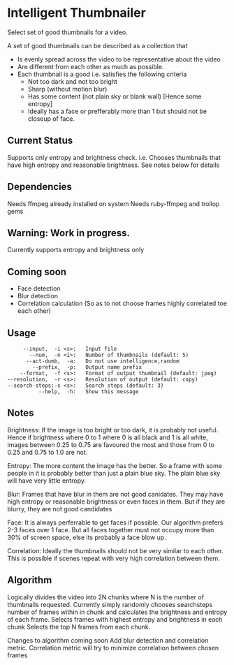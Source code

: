 Intelligent Thumbnailer
=======================

Select set of good thumbnails for a video.

A set of good thumbnails can be described as a collection that

* Is evenly spread across the video to be representative about the video
* Are different from each other as much as possible.
* Each thumbnail is a good i.e. satisfies the following criteria
  * Not too dark and not too bright
  * Sharp (without motion blur)
  * Has some content (not plain sky or blank wall) [Hence some entropy]
  * Ideally has a face or prefferably more than 1 but should not be closeup of face.


Current Status
--------------

Supports only entropy and brightness check. i.e. Chooses thumbnails that have high entropy and reasonable brightness. See notes below for details

Dependencies
------------

Needs ffmpeg already installed on system
Needs ruby-ffmpeg and trollop gems


Warning: Work in progress.
--------------------------
Currently supports entropy and brightness only

Coming soon
------------

* Face detection
* Blur detection
* Correlation calculation (So as to not choose frames highly correlated toe each other)

Usage
-----

         --input,  -i <s>:   Input file
           --num,  -n <i>:   Number of thumbnails (default: 5)
          --act-dumb,  -a:   Do not use intelligence,random
            --prefix,  -p:   Output name prefix
        --format,  -f <s>:   Format of output thumbnail (default: jpeg)
    --resolution,  -r <s>:   Resolution of output (default: copy)
    --search-steps:-s <s>:   Search steps (default: 3)
              --help,  -h:   Show this message


Notes
-----

Brightness: If the image is too bright or too dark, it is probably not useful. Hence if brightness where 0 to 1 where 0 is all black and 1 is all white, images between 0.25 to 0.75 are favoured the most and those from 0 to 0.25 and 0.75 to 1.0 are not.

Entropy: The more content the image has the better. So a frame with some people in it is probably better than just a plain blue sky. The plain blue sky will have very little entropy. 

Blur: Frames that have blur in them are not good canidates. They may have high entropy or reasonable brightness or even faces in them. But if they are blurry, they are not good candidates

Face: It is always perferrable to get faces if possible. Our algorithm prefers 2-3 faces over 1 face. But all faces together must not occupy more than 30% of screen space, else its probably a face blow up. 

Correlation: Ideally the thumbnails should not be very similar to each other. This is possible if scenes repeat with very high correlation between them. 


Algorithm
---------

Logically divides the video into 2N chunks where N is the number of thumbnails requested. 
Currently simply randomly chooses searchsteps number of frames within in chunk and calculates the brightness and entropy of each frame.
Selects frames with highest entropy and brightness in each chunk
Selects the top N frames from each chunk.


Changes to algorithm coming soon
Add blur detection and correlation metric. Correlation metric will try to minimize correlation between chosen frames
